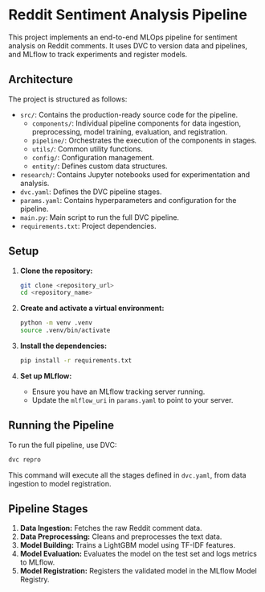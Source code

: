 # Reddit Sentiment Analysis Pipeline

This project implements an end-to-end MLOps pipeline for sentiment analysis on Reddit comments. It uses DVC to version data and pipelines, and MLflow to track experiments and register models.

## Architecture

The project is structured as follows:

-   `src/`: Contains the production-ready source code for the pipeline.
    -   `components/`: Individual pipeline components for data ingestion, preprocessing, model training, evaluation, and registration.
    -   `pipeline/`: Orchestrates the execution of the components in stages.
    -   `utils/`: Common utility functions.
    -   `config/`: Configuration management.
    -   `entity/`: Defines custom data structures.
-   `research/`: Contains Jupyter notebooks used for experimentation and analysis.
-   `dvc.yaml`: Defines the DVC pipeline stages.
-   `params.yaml`: Contains hyperparameters and configuration for the pipeline.
-   `main.py`: Main script to run the full DVC pipeline.
-   `requirements.txt`: Project dependencies.

## Setup

1.  **Clone the repository:**
    ```bash
    git clone <repository_url>
    cd <repository_name>
    ```

2.  **Create and activate a virtual environment:**
    ```bash
    python -m venv .venv
    source .venv/bin/activate
    ```

3.  **Install the dependencies:**
    ```bash
    pip install -r requirements.txt
    ```

4.  **Set up MLflow:**
    -   Ensure you have an MLflow tracking server running.
    -   Update the `mlflow_uri` in `params.yaml` to point to your server.

## Running the Pipeline

To run the full pipeline, use DVC:

```bash
dvc repro
```

This command will execute all the stages defined in `dvc.yaml`, from data ingestion to model registration.

## Pipeline Stages

1.  **Data Ingestion:** Fetches the raw Reddit comment data.
2.  **Data Preprocessing:** Cleans and preprocesses the text data.
3.  **Model Building:** Trains a LightGBM model using TF-IDF features.
4.  **Model Evaluation:** Evaluates the model on the test set and logs metrics to MLflow.
5.  **Model Registration:** Registers the validated model in the MLflow Model Registry.
